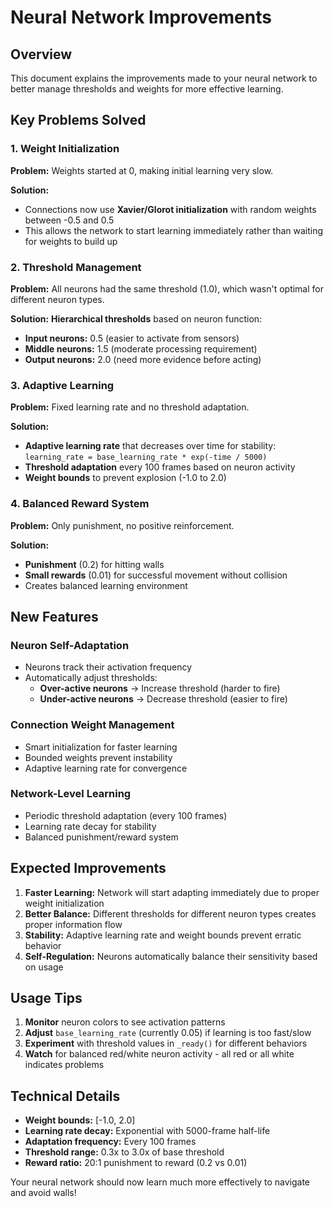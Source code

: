 # Neural Network Improvements

## Overview
This document explains the improvements made to your neural network to better manage thresholds and weights for more effective learning.

## Key Problems Solved

### 1. **Weight Initialization**
**Problem:** Weights started at 0, making initial learning very slow.

**Solution:** 
- Connections now use **Xavier/Glorot initialization** with random weights between -0.5 and 0.5
- This allows the network to start learning immediately rather than waiting for weights to build up

### 2. **Threshold Management**
**Problem:** All neurons had the same threshold (1.0), which wasn't optimal for different neuron types.

**Solution:** **Hierarchical thresholds** based on neuron function:
- **Input neurons:** 0.5 (easier to activate from sensors)
- **Middle neurons:** 1.5 (moderate processing requirement)
- **Output neurons:** 2.0 (need more evidence before acting)

### 3. **Adaptive Learning**
**Problem:** Fixed learning rate and no threshold adaptation.

**Solution:** 
- **Adaptive learning rate** that decreases over time for stability: `learning_rate = base_learning_rate * exp(-time / 5000)`
- **Threshold adaptation** every 100 frames based on neuron activity
- **Weight bounds** to prevent explosion (-1.0 to 2.0)

### 4. **Balanced Reward System**
**Problem:** Only punishment, no positive reinforcement.

**Solution:**
- **Punishment** (0.2) for hitting walls
- **Small rewards** (0.01) for successful movement without collision
- Creates balanced learning environment

## New Features

### **Neuron Self-Adaptation**
- Neurons track their activation frequency
- Automatically adjust thresholds:
  - **Over-active neurons** → Increase threshold (harder to fire)
  - **Under-active neurons** → Decrease threshold (easier to fire)

### **Connection Weight Management**
- Smart initialization for faster learning
- Bounded weights prevent instability
- Adaptive learning rate for convergence

### **Network-Level Learning**
- Periodic threshold adaptation (every 100 frames)
- Learning rate decay for stability
- Balanced punishment/reward system

## Expected Improvements

1. **Faster Learning:** Network will start adapting immediately due to proper weight initialization
2. **Better Balance:** Different thresholds for different neuron types creates proper information flow
3. **Stability:** Adaptive learning rate and weight bounds prevent erratic behavior
4. **Self-Regulation:** Neurons automatically balance their sensitivity based on usage

## Usage Tips

1. **Monitor** neuron colors to see activation patterns
2. **Adjust** `base_learning_rate` (currently 0.05) if learning is too fast/slow
3. **Experiment** with threshold values in `_ready()` for different behaviors
4. **Watch** for balanced red/white neuron activity - all red or all white indicates problems

## Technical Details

- **Weight bounds:** [-1.0, 2.0]
- **Learning rate decay:** Exponential with 5000-frame half-life
- **Adaptation frequency:** Every 100 frames
- **Threshold range:** 0.3x to 3.0x of base threshold
- **Reward ratio:** 20:1 punishment to reward (0.2 vs 0.01)

Your neural network should now learn much more effectively to navigate and avoid walls!
